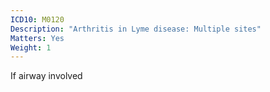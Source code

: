 ```yaml
---
ICD10: M0120
Description: "Arthritis in Lyme disease: Multiple sites"
Matters: Yes
Weight: 1
---
```

If airway involved
